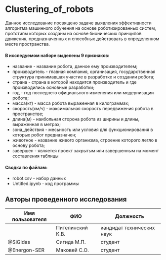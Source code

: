 # Clustering_of_robots

Данное исследование посвящено задаче выявления эффективности алгоритма машинного обучения на основе 
роботизированных систем, прототипы которых созданы на основе бионических принципов движения, предназначенных и способных действовать в определенном месте пространства.


#### В исследуемом наборе выделены 9 признаков:
- название - название робота, данное ему производителем;
- производитель - главная компания, организация, государственная структура принимавшая участие в разработке и создании робота;
- страна - страна в которой находится производитель и где производились основные разработки;
- год - год последнего официального изменения или модернизации робота;
- масса(кг) - масса робота выраженная в килограммах;
- скорость(км/ч) - максимальная скорость передвижения робота в пространстве;
- длина(м) - наибольная сторона робота из ширины и длины, выраженная в метрах;
- зона_действия - месьность или условия для функционирования в которых робот предназначен;
- животное - название живого организма, строение которого легло в основу робота;
- завершен - является проект закрытым или завершенным на момент составления таблицы

#### Сводка по файлам:
- robot.csv - набор данных
- Untitled.ipynb - код программы

## Авторы проведенного исследования

| Имя пользователя | ФИО                      | Должность                |
|------------------|--------------------------|--------------------------|
|                  | Пителинский К.В.         | кандидат технических наук|
| @SiGidas         | Сигида М.П.              | студент                  |
| @Energon-SER     | Маковей С.О.             | студент                  |
